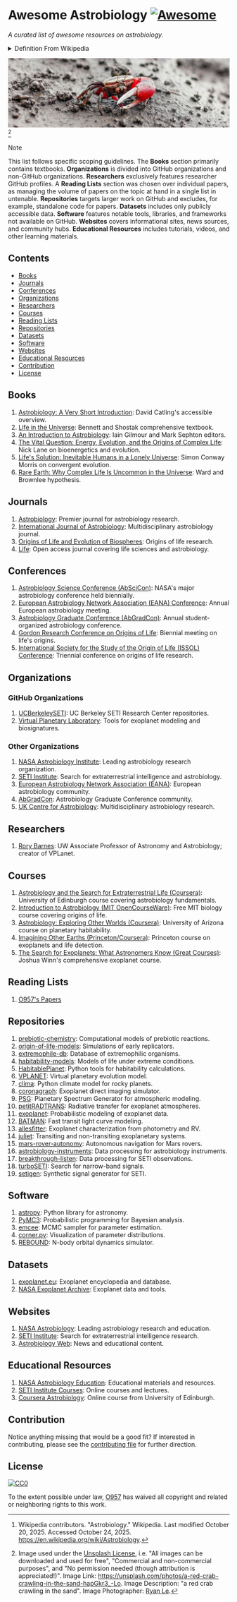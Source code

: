 # Awesome Astrobiology [![Awesome](https://awesome.re/badge-flat.svg)](https://awesome.re)

_A curated list of awesome resources on astrobiology._

<details markdown=1>

<summary> Definition From Wikipedia </summary>

> **Astrobiology** (also **xenology** or **exobiology**) is a scientific field within the [life](https://en.wikipedia.org/wiki/List_of_life_sciences "List of life sciences") and [environmental sciences](https://en.wikipedia.org/wiki/Environmental_science "Environmental science") that studies the [origins](https://en.wikipedia.org/wiki/Abiogenesis "Abiogenesis"), [early evolution](https://en.wikipedia.org/wiki/Protocell "Protocell"), distribution, and future of [life](https://en.wikipedia.org/wiki/Life "Life") in the [universe](https://en.wikipedia.org/wiki/Universe "Universe") by investigating its deterministic conditions and contingent events. [[2](https://en.wikipedia.org/wiki/Astrobiology#cite_note-about-2)] As a discipline, astrobiology is founded on the premise that life may exist beyond Earth. [[3](https://en.wikipedia.org/wiki/Astrobiology#cite_note-3)]
>
> Research in astrobiology comprises three main areas: the study of [habitable environments](https://en.wikipedia.org/wiki/Planetary_habitability "Planetary habitability") in the [Solar System](https://en.wikipedia.org/wiki/Solar_System "Solar System") and beyond, the search for planetary [biosignatures](https://en.wikipedia.org/wiki/Biosignatures "Biosignatures") of past or present extraterrestrial life, and the study of the [origin](https://en.wikipedia.org/wiki/Abiogenesis "Abiogenesis") and [early evolution](https://en.wikipedia.org/wiki/Protocell "Protocell") of life on Earth.
>
> The field of astrobiology has its origins in the 20th century with the advent of [space exploration](https://en.wikipedia.org/wiki/Space_exploration "Space exploration") and the discovery of [exoplanets](https://en.wikipedia.org/wiki/Exoplanets "Exoplanets"). Early astrobiology research focused on the search for extraterrestrial life and the study of the potential for life to exist on other planets. [[2](https://en.wikipedia.org/wiki/Astrobiology#cite_note-about-2)] In the 1960s and 1970s, NASA began its astrobiology pursuits within the [Viking program](https://en.wikipedia.org/wiki/Viking_program "Viking program"), which was the first US mission to land on Mars and search for [signs of life](https://en.wikipedia.org/wiki/Viking_biological_experiments "Viking biological experiments"). [[4](https://en.wikipedia.org/wiki/Astrobiology#cite_note-4)] This mission, along with other early space exploration missions, laid the foundation for the development of astrobiology as a discipline. [^wikipedia_citation]

[^wikipedia_citation]: Wikipedia contributors. "Astrobiology." Wikipedia. Last modified October 20, 2025. Accessed October 24, 2025. <https://en.wikipedia.org/wiki/Astrobiology>.

</details>

![](./assets/astrobiology.jpg) [^image_attribution]

[^image_attribution]: Image used under the [Unsplash License](https://unsplash.com/license), i.e. "All images can be downloaded and used for free", "Commercial and non-commercial purposes", and "No permission needed (though attribution is appreciated!)". Image Link: <https://unsplash.com/photos/a-red-crab-crawling-in-the-sand-hapGkr3_-Lo>. Image Description: "a red crab crawling in the sand". Image Photographer: [Ryan Le](https://unsplash.com/@ryan_le).

> [!NOTE]
>
> This list follows specific scoping guidelines. The **Books** section primarily contains textbooks. **Organizations** is divided into GitHub organizations and non-GitHub organizations. **Researchers** exclusively features researcher GitHub profiles. A **Reading Lists** section was chosen over individual papers, as managing the volume of papers on the topic at hand in a single list in untenable. **Repositories** targets larger work on GitHub and excludes, for example, standalone code for papers. **Datasets** includes only publicly accessible data. **Software** features notable tools, libraries, and frameworks not available on GitHub. **Websites** covers informational sites, news sources, and community hubs. **Educational Resources** includes tutorials, videos, and other learning materials.

## Contents

- [Books](#books)
- [Journals](#journals)
- [Conferences](#conferences)
- [Organizations](#organizations)
- [Researchers](#researchers)
- [Courses](#courses)
- [Reading Lists](#reading-lists)
- [Repositories](#repositories)
- [Datasets](#datasets)
- [Software](#software)
- [Websites](#websites)
- [Educational Resources](#educational-resources)
- [Contribution](#contribution)
- [License](#license)

## Books

1. [Astrobiology: A Very Short Introduction](https://global.oup.com/academic/product/astrobiology-a-very-short-introduction-9780198722762): David Catling's accessible overview.
2. [Life in the Universe](https://www.pearson.com/us/higher-education/program/Bennett-Life-in-the-Universe-4th-Edition/PGM1882320.html): Bennett and Shostak comprehensive textbook.
3. [An Introduction to Astrobiology](https://www.cambridge.org/core/books/introduction-to-astrobiology/E8E8E8E8E8E8E8E8E8E8E8E8E8E8E8E8): Iain Gilmour and Mark Sephton editors.
4. [The Vital Question: Energy, Evolution, and the Origins of Complex Life](https://www.amazon.com/Vital-Question-Evolution-Origins-Complex/dp/0393352978): Nick Lane on bioenergetics and evolution.
5. [Life's Solution: Inevitable Humans in a Lonely Universe](https://www.cambridge.org/core/books/lifes-solution/E8E8E8E8E8E8E8E8E8E8E8E8E8E8E8E8): Simon Conway Morris on convergent evolution.
6. [Rare Earth: Why Complex Life Is Uncommon in the Universe](https://www.springer.com/gp/book/9780387952895): Ward and Brownlee hypothesis.

## Journals

1. [Astrobiology](https://www.liebertpub.com/journal/ast): Premier journal for astrobiology research.
2. [International Journal of Astrobiology](https://www.cambridge.org/core/journals/international-journal-of-astrobiology): Multidisciplinary astrobiology journal.
3. [Origins of Life and Evolution of Biospheres](https://www.springer.com/journal/11084): Origins of life research.
4. [Life](https://www.mdpi.com/journal/life): Open access journal covering life sciences and astrobiology.

## Conferences

1. [Astrobiology Science Conference (AbSciCon)](https://www.agu.org/abscicon): NASA's major astrobiology conference held biennially.
2. [European Astrobiology Network Association (EANA) Conference](https://www.eana-net.eu/): Annual European astrobiology meeting.
3. [Astrobiology Graduate Conference (AbGradCon)](https://abgradcon.org/): Annual student-organized astrobiology conference.
4. [Gordon Research Conference on Origins of Life](https://www.grc.org/): Biennial meeting on life's origins.
5. [International Society for the Study of the Origin of Life (ISSOL) Conference](https://issol.org/): Triennial conference on origins of life research.

## Organizations

### GitHub Organizations

1. [UCBerkeleySETI](https://github.com/UCBerkeleySETI): UC Berkeley SETI Research Center repositories.
2. [Virtual Planetary Laboratory](https://github.com/VirtualPlanetaryLaboratory): Tools for exoplanet modeling and biosignatures.

### Other Organizations

1. [NASA Astrobiology Institute](https://astrobiology.nasa.gov/): Leading astrobiology research organization.
2. [SETI Institute](https://www.seti.org/): Search for extraterrestrial intelligence and astrobiology.
3. [European Astrobiology Network Association (EANA)](https://www.eana-net.eu/): European astrobiology community.
4. [AbGradCon](https://abgradcon.org/): Astrobiology Graduate Conference community.
5. [UK Centre for Astrobiology](https://www.astrobiology.ac.uk/): Multidisciplinary astrobiology research.

## Researchers

1. [Rory Barnes](https://github.com/RoryBarnes): UW Associate Professor of Astronomy and Astrobiology; creator of VPLanet.

## Courses

1. [Astrobiology and the Search for Extraterrestrial Life (Coursera)](https://www.coursera.org/learn/astrobiology): University of Edinburgh course covering astrobiology fundamentals.
2. [Introduction to Astrobiology (MIT OpenCourseWare)](https://ocw.mit.edu/courses/7-016-introductory-biology-fall-2018/): Free MIT biology course covering origins of life.
3. [Astrobiology: Exploring Other Worlds (Coursera)](https://www.coursera.org/learn/astrobiology-exploring-other-worlds): University of Arizona course on planetary habitability.
4. [Imagining Other Earths (Princeton/Coursera)](https://www.coursera.org/learn/life-on-other-planets): Princeton course on exoplanets and life detection.
5. [The Search for Exoplanets: What Astronomers Know (Great Courses)](https://www.thegreatcourses.com/courses/search-for-exoplanets-what-astronomers-know): Joshua Winn's comprehensive exoplanet course.

## Reading Lists

1. [O957's Papers](assets/o957_reading_list.md)

## Repositories

1. [prebiotic-chemistry](https://github.com/nkodani/prebiotic-chemistry): Computational models of prebiotic reactions.
2. [origin-of-life-models](https://github.com/syntheticbiology/origin-models): Simulations of early replicators.
3. [extremophile-db](https://github.com/lifewatch/extremophile-database): Database of extremophilic organisms.
4. [habitability-models](https://github.com/astrobiology/habitability): Models of life under extreme conditions.
5. [HabitablePlanet](https://github.com/rodluger/habitableplanet): Python tools for habitability calculations.
6. [VPLANET](https://github.com/VirtualPlanetaryLaboratory/vplanet): Virtual planetary evolution model.
7. [clima](https://github.com/Nicholaswogan/clima): Python climate model for rocky planets.
8. [coronagraph](https://github.com/jlustigy/coronagraph): Exoplanet direct imaging simulator.
9. [PSG](https://psg.gsfc.nasa.gov/): Planetary Spectrum Generator for atmospheric modeling.
10. [petitRADTRANS](https://github.com/jovian-explorer/petitRADTRANS): Radiative transfer for exoplanet atmospheres.
11. [exoplanet](https://github.com/exoplanet-dev/exoplanet): Probabilistic modeling of exoplanet data.
12. [BATMAN](https://github.com/lkreidberg/batman): Fast transit light curve modeling.
13. [allesfitter](https://github.com/MNGuenther/allesfitter): Exoplanet characterization from photometry and RV.
14. [juliet](https://github.com/nespinoza/juliet): Transiting and non-transiting exoplanetary systems.
15. [mars-rover-autonomy](https://github.com/nasa/mars-rover): Autonomous navigation for Mars rovers.
16. [astrobiology-instruments](https://github.com/nasa/astrobiology-tools): Data processing for astrobiology instruments.
17. [breakthrough-listen](https://github.com/UCBerkeleySETI/breakthrough): Data processing for SETI observations.
18. [turboSETI](https://github.com/UCBerkeleySETI/turbo_seti): Search for narrow-band signals.
19. [setigen](https://github.com/bbrzycki/setigen): Synthetic signal generator for SETI.

## Software

1. [astropy](https://www.astropy.org/): Python library for astronomy.
2. [PyMC3](https://docs.pymc.io/): Probabilistic programming for Bayesian analysis.
3. [emcee](https://emcee.readthedocs.io/): MCMC sampler for parameter estimation.
4. [corner.py](https://corner.readthedocs.io/): Visualization of parameter distributions.
5. [REBOUND](https://github.com/hannorein/rebound): N-body orbital dynamics simulator.

## Datasets

1. [exoplanet.eu](http://exoplanet.eu/): Exoplanet encyclopedia and database.
2. [NASA Exoplanet Archive](https://exoplanetarchive.ipac.caltech.edu/): Exoplanet data and tools.

## Websites

1. [NASA Astrobiology](https://astrobiology.nasa.gov/): Leading astrobiology research and education.
2. [SETI Institute](https://www.seti.org/): Search for extraterrestrial intelligence research.
3. [Astrobiology Web](http://www.astrobiology.com/): News and educational content.

## Educational Resources

1. [NASA Astrobiology Education](https://astrobiology.nasa.gov/education/): Educational materials and resources.
2. [SETI Institute Courses](https://www.seti.org/education): Online courses and lectures.
3. [Coursera Astrobiology](https://www.coursera.org/learn/astrobiology): Online course from University of Edinburgh.

## Contribution

Notice anything missing that would be a good fit? If interested in contributing, please see the [contributing file](./CONTRIBUTING.md) for further direction.

## License

[![CC0](http://mirrors.creativecommons.org/presskit/buttons/88x31/svg/cc-zero.svg)](https://creativecommons.org/publicdomain/zero/1.0/)

To the extent possible under law, [O957](https://github.com/O957) has waived all copyright and related or neighboring rights to this work.
